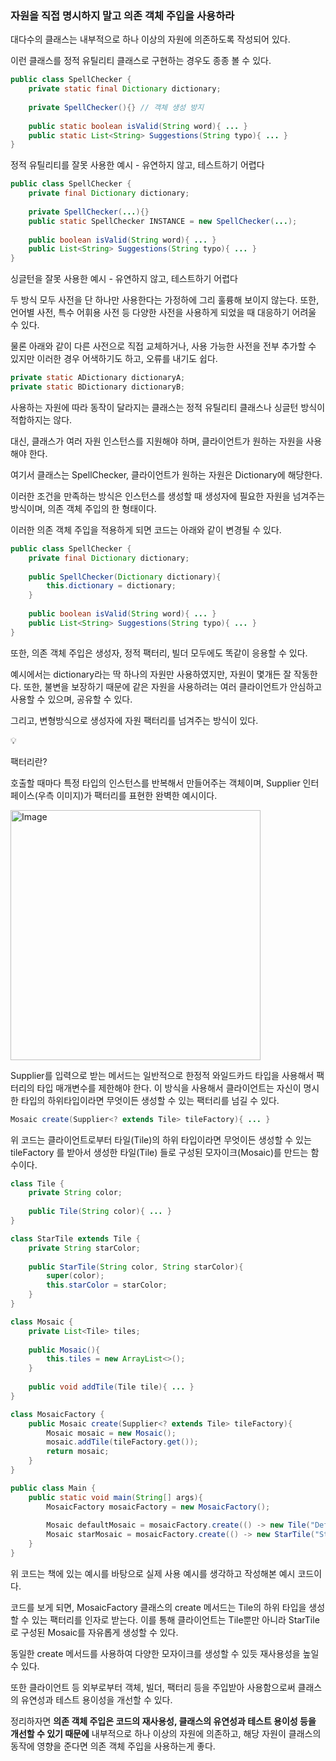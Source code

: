 ### 자원을 직접 명시하지 말고 의존 객체 주입을 사용하라

대다수의 클래스는 내부적으로 하나 이상의 자원에 의존하도록 작성되어 있다.

이런 클래스를 정적 유틸리티 클래스로 구현하는 경우도 종종 볼 수 있다.

```java
public class SpellChecker {
	private static final Dictionary dictionary;
	
	private SpellChecker(){} // 객체 생성 방지
	
	public static boolean isValid(String word){ ... }
	public static List<String> Suggestions(String typo){ ... }
}
```

정적 유틸리티를 잘못 사용한 예시 - 유연하지 않고, 테스트하기 어렵다

```java
public class SpellChecker {
	private final Dictionary dictionary;
	
	private SpellChecker(...){}
	public static SpellChecker INSTANCE = new SpellChecker(...);
	
	public boolean isValid(String word){ ... }
	public List<String> Suggestions(String typo){ ... }
}
```

싱글턴을 잘못 사용한 예시 - 유연하지 않고, 테스트하기 어렵다

두 방식 모두 사전을 단 하나만 사용한다는 가정하에 그리 훌륭해 보이지 않는다. 또한, 언어별 사전, 특수 어휘용 사전 등 다양한 사전을 사용하게 되었을 때 대응하기 어려울 수  있다.

물론 아래와 같이 다른 사전으로 직접 교체하거나, 사용 가능한 사전을 전부 추가할 수 있지만 이러한 경우 어색하기도 하고, 오류를 내기도 쉽다.

```java
private static ADictionary dictionaryA;
private static BDictionary dictionaryB;
```

사용하는 자원에 따라 동작이 달라지는 클래스는 정적 유틸리티 클래스나 싱글턴 방식이 적합하지는 않다.

대신, 클래스가 여러 자원 인스턴스를 지원해야 하며, 클라이언트가 원하는 자원을 사용해야 한다.

여기서 클래스는 SpellChecker, 클라이언트가 원하는 자원은 Dictionary에 해당한다.

이러한 조건을 만족하는 방식은 인스턴스를 생성할 때 생성자에 필요한 자원을 넘겨주는 방식이며, 의존 객체 주입의 한 형태이다.

이러한 의존 객체 주입을 적용하게 되면 코드는 아래와 같이 변경될 수 있다.

```java
public class SpellChecker {
	private final Dictionary dictionary;
	
	public SpellChecker(Dictionary dictionary){
		this.dictionary = dictionary;
	}
	
	public boolean isValid(String word){ ... }
	public List<String> Suggestions(String typo){ ... }
}
```

또한, 의존 객체 주입은 생성자, 정적 팩터리, 빌더 모두에도 똑같이 응용할 수 있다.

예시에서는 dictionary라는 딱 하나의 자원만 사용하였지만, 자원이 몇개든 잘 작동한다. 또한, 불변을 보장하기 때문에 같은 자원을 사용하려는 여러 클라이언트가 안심하고 사용할 수 있으며, 공유할 수 있다.

그리고, 변형방식으로 생성자에 자원 팩터리를 넘겨주는 방식이 있다.

<aside>
💡

팩터리란?

호출할 때마다 특정 타입의 인스턴스를 반복해서 만들어주는 객체이며, Supplier<T> 인터페이스(우측 이미지)가 팩터리를 표현한 완벽한 예시이다.

</aside>

<img width="400" alt="Image" src="https://github.com/user-attachments/assets/f7ae63c3-703f-4867-8951-8e315c4a2922" />

Supplier<T>를 입력으로 받는 메서드는 일반적으로 한정적 와일드카드 타입을 사용해서 팩터리의 타입 매개변수를 제한해야 한다. 이 방식을 사용해서 클라이언트는 자신이 명시한 타입의 하위타입이라면 무엇이든 생성할 수 있는 팩터리를 넘길 수 있다.

```java
Mosaic create(Supplier<? extends Tile> tileFactory){ ... }
```

위 코드는 클라이언트로부터 타일(Tile)의 하위 타입이라면 무엇이든 생성할 수 있는 tileFactory 를 받아서 생성한 타일(Tile) 들로 구성된 모자이크(Mosaic)를 만드는 함수이다.

```java
class Tile {
	private String color;
	
	public Tile(String color){ ... }
}

class StarTile extends Tile {
	private String starColor;
	
	public StarTile(String color, String starColor){
		super(color);
		this.starColor = starColor;
	}
}

class Mosaic {
	private List<Tile> tiles;
	
	public Mosaic(){
		this.tiles = new ArrayList<>();
	}
	
	public void addTile(Tile tile){ ... }
}

class MosaicFactory {
	public Mosaic create(Supplier<? extends Tile> tileFactory){
		Mosaic mosaic = new Mosaic();
		mosaic.addTile(tileFactory.get());
		return mosaic;
	}
}

public class Main {
	public static void main(String[] args){
		MosaicFactory mosaicFactory = new MosaicFactory();
		
		Mosaic defaultMosaic = mosaicFactory.create(() -> new Tile("Default"));
		Mosaic starMosaic = mosaicFactory.create(() -> new StarTile("Star"));
	}
}
```

위 코드는 책에 있는 예시를 바탕으로 실제 사용 예시를 생각하고 작성해본 예시 코드이다.

코드를 보게 되면, MosaicFactory 클래스의 create 메서드는 Tile의 하위 타입을 생성할 수 있는 팩터리를 인자로 받는다. 이를 통해 클라이언트는 Tile뿐만 아니라 StarTile로 구성된 Mosaic를 자유롭게 생성할 수 있다.

동일한 create 메서드를 사용하여 다양한 모자이크를 생성할 수 있듯 재사용성을 높일 수 있다.

또한 클라이언트 등 외부로부터 객체, 빌더, 팩터리 등을 주입받아 사용함으로써 클래스의 유연성과 테스트 용이성을 개선할 수 있다.

정리하자면 **의존 객체 주입은 코드의 재사용성, 클래스의 유연성과 테스트 용이성 등을 개선할 수 있기 때문에** 내부적으로 하나 이상의 자원에 의존하고, 해당 자원이 클래스의 동작에 영향을 준다면 의존 객체 주입을 사용하는게 좋다.
